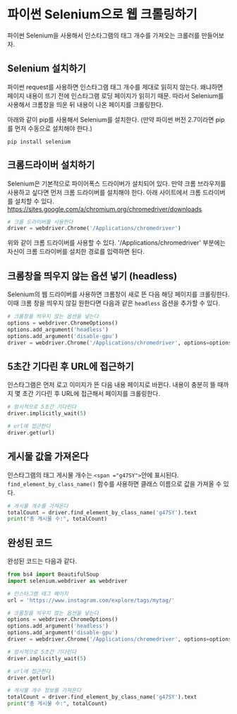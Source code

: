 # 파이썬 Selenium으로 웹 크롤링하기

파이썬 Selenium을 사용해서 인스타그램의 태그 개수를 가져오는 크롤러를 만들어보자. 

## Selenium 설치하기

파이썬 request를 사용하면 인스타그램 태그 개수를 제대로 읽히지 않는다. 왜냐하면 페이지 내용이 뜨기 전에 인스타그램 로딩 페이지가 읽히기 때문. 따라서 Selenium를 사용해서 크롬창을 띄운 뒤 내용이 나온 페이지를 크롤링한다.

아래와 같이 pip를 사용해서 Selenium를 설치한다. (만약 파이썬 버전 2.7이라면 pip를 먼저 수동으로 설치해야 한다.) 

```
pip install selenium
```

## 크롬드라이버 설치하기

Selenium은 기본적으로 파이어폭스 드라이버가 설치되어 있다. 만약 크롬 브라우저를 사용하고 싶다면 먼저 크롬 드라이버를 설치해야 한다. 아래 사이트에서 크롬 드라이버를 설치할 수 있다.	
https://sites.google.com/a/chromium.org/chromedriver/downloads	

 ```Python	
# 크롬 드라이버를 사용한다	
driver = webdriver.Chrome('/Applications/chromedriver')	
 ```
위와 같이 크롬 드라이버를 사용할 수 있다. '/Applications/chromedriver' 부분에는 자신이 크롬 드라이버를 설치한 경로를 입력하면 된다.

## 크롬창을 띄우지 않는 옵션 넣기 (headless)	

Selenium의 웹 드라이버를 사용하면 크롬창이 새로 뜬 다음 해당 페이지를 크롤링한다. 이때 크롬 창을 띄우지 않길 원한다면 다음과 같은 ``headless`` 옵션을 추가할 수 있다.	

 ```Python	
# 크롬창을 띄우지 않는 옵션을 넣는다	
options = webdriver.ChromeOptions()	
options.add_argument('headless')	
options.add_argument('disable-gpu')	
driver = webdriver.Chrome('/Applications/chromedriver', options=options)

 ```
## 5초간 기다린 후 URL에 접근하기
인스타그램은 먼저 로고 이미지가 뜬 다음 내용 페이지로 바뀐다. 내용이 충분히 뜰 때까지 몇 초간 기다린 후 URL에 접근해서 페이지를 크롤링한다. 

```Python	
# 암시적으로 5초간 기다린다
driver.implicitly_wait(5)

# url에 접근한다
driver.get(url)
 ```
## 게시물 값을 가져온다
인스타그램의 태그 게시물 개수는 ``<span ="g47SY">``안에 표시된다. ``find_element_by_class_name()`` 함수를 사용하면 클래스 이름으로 값을 가져올 수 있다.  

```Python
# 게시물 개수를 가져온다
totalCount = driver.find_element_by_class_name('g47SY').text 
print("총 게시물 수:", totalCount)
```

## 완성된 코드	

완성된 코드는 다음과 같다.

 ```Python
from bs4 import BeautifulSoup	
import selenium.webdriver as webdriver	

# 인스타그램 태그 페이지	
url = 'https://www.instagram.com/explore/tags/mytag/'	

# 크롬창을 띄우지 않는 옵션을 넣는다	
options = webdriver.ChromeOptions()	
options.add_argument('headless')	
options.add_argument('disable-gpu')	
driver = webdriver.Chrome('/Applications/chromedriver', options=options)	

# 암시적으로 5초간 기다린다
driver.implicitly_wait(5)

# url에 접근한다
driver.get(url)

# 게시물 개수 정보를 가져온다
totalCount = driver.find_element_by_class_name('g47SY').text 
print("총 게시물 수:", totalCount)	
 ```